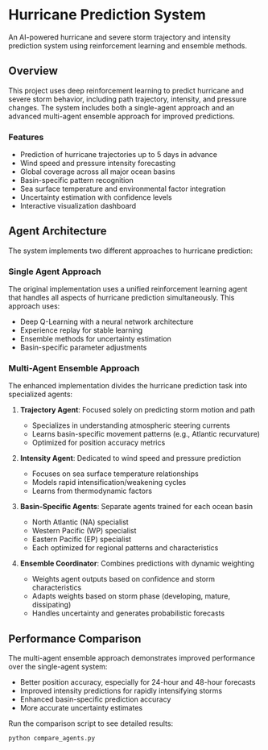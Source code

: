 # Hurricane Prediction System

An AI-powered hurricane and severe storm trajectory and intensity prediction system using reinforcement learning and ensemble methods.

## Overview

This project uses deep reinforcement learning to predict hurricane and severe storm behavior, including path trajectory, intensity, and pressure changes. The system includes both a single-agent approach and an advanced multi-agent ensemble approach for improved predictions.

### Features

- Prediction of hurricane trajectories up to 5 days in advance
- Wind speed and pressure intensity forecasting
- Global coverage across all major ocean basins
- Basin-specific pattern recognition
- Sea surface temperature and environmental factor integration
- Uncertainty estimation with confidence levels
- Interactive visualization dashboard

## Agent Architecture

The system implements two different approaches to hurricane prediction:

### Single Agent Approach

The original implementation uses a unified reinforcement learning agent that handles all aspects of hurricane prediction simultaneously. This approach uses:

- Deep Q-Learning with a neural network architecture
- Experience replay for stable learning
- Ensemble methods for uncertainty estimation
- Basin-specific parameter adjustments

### Multi-Agent Ensemble Approach

The enhanced implementation divides the hurricane prediction task into specialized agents:

1. **Trajectory Agent**: Focused solely on predicting storm motion and path
   - Specializes in understanding atmospheric steering currents
   - Learns basin-specific movement patterns (e.g., Atlantic recurvature)
   - Optimized for position accuracy metrics

2. **Intensity Agent**: Dedicated to wind speed and pressure prediction
   - Focuses on sea surface temperature relationships
   - Models rapid intensification/weakening cycles
   - Learns from thermodynamic factors

3. **Basin-Specific Agents**: Separate agents trained for each ocean basin
   - North Atlantic (NA) specialist
   - Western Pacific (WP) specialist
   - Eastern Pacific (EP) specialist
   - Each optimized for regional patterns and characteristics

4. **Ensemble Coordinator**: Combines predictions with dynamic weighting
   - Weights agent outputs based on confidence and storm characteristics
   - Adapts weights based on storm phase (developing, mature, dissipating)
   - Handles uncertainty and generates probabilistic forecasts

## Performance Comparison

The multi-agent ensemble approach demonstrates improved performance over the single-agent system:

- Better position accuracy, especially for 24-hour and 48-hour forecasts
- Improved intensity predictions for rapidly intensifying storms
- Enhanced basin-specific prediction accuracy
- More accurate uncertainty estimates

Run the comparison script to see detailed results:

```bash
python compare_agents.py
